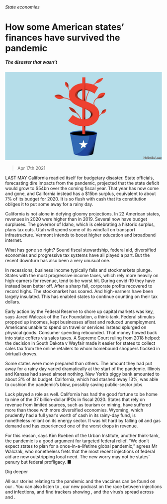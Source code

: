 ###### State economies

# How some American states’ finances have survived the pandemic 

##### The disaster that wasn’t 

![image](images/20210417_usd002.jpg) 

> Apr 17th 2021 

LAST MAY California readied itself for budgetary disaster. State officials, forecasting dire impacts from the pandemic, projected that the state deficit would grow to $54bn over the coming fiscal year. That year has now come and gone, and California instead has a $15bn surplus, equivalent to about 7% of its budget for 2020. It is so flush with cash that its constitution obliges it to put some away for a rainy day.

California is not alone in defying gloomy projections. In 22 American states, revenues in 2020 were higher than in 2019. Several now have budget surpluses. The governor of Idaho, which is celebrating a historic surplus, plans tax cuts. Utah will spend some of its windfall on transport infrastructure. Vermont intends to boost higher education and broadband internet.


What has gone so right? Sound fiscal stewardship, federal aid, diversified economies and progressive tax systems have all played a part. But the recent downturn has also been a very unusual one.

In recessions, business income typically falls and stockmarkets plunge. States with the most progressive income taxes, which rely more heavily on high-earners for revenue, tend to be worst hit. During covid-19 they have instead been better off. After a sharp fall, corporate profits recovered to record highs. The stockmarket has soared. And high-earners have been largely insulated. This has enabled states to continue counting on their tax dollars.

Early action by the Federal Reserve to shore up capital markets was key, says Jared Walczak of the Tax Foundation, a think-tank. Federal stimulus propped up incomes, kept businesses afloat and reduced unemployment. Americans unable to spend on travel or services instead splurged on physical goods. Consumer spending rebounded. That money flowed back into state coffers via sales taxes. A Supreme Court ruling from 2018 helped: the decision in South Dakota v Wayfair made it easier for states to collect sales tax from the online retailers to whom homebound shoppers flocked in (virtual) droves.

Some states were more prepared than others. The amount they had put away for a rainy day varied dramatically at the start of the pandemic. Illinois and Kansas had saved almost nothing. New York’s piggy bank amounted to about 3% of its budget. California, which had stashed away 13%, was able to cushion the pandemic’s blow, possibly saving public-sector jobs.

Luck played a role as well. California has had the good fortune to be home to nine of the 37 billion-dollar IPOs in fiscal 2020. States that rely on revenue from limited sources, such as tourism or mining, have suffered more than those with more diversified economies. Wyoming, which prudently had a full year’s worth of cash in its rainy-day fund, is nonetheless reliant on its energy sector. It was hit hard by falling oil and gas demand and has experienced one of the worst drops in revenue.

For this reason, says Kim Rueben of the Urban Institute, another think-tank, the pandemic is a good argument for targeted federal relief. “We don’t expect states to plan for a once-in-a-lifetime global pandemic,” agrees Mr Walczak, who nonetheless frets that the most recent injections of federal aid are now outstripping local need. The new worry may not be states’ penury but federal profligacy. ■

Dig deeper

All our stories relating to the pandemic and the vaccines can be found on our . You can also listen to , our new podcast on the race between injections and infections, and find trackers showing ,  and the virus’s spread across  and .

